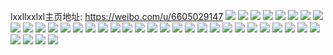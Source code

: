 lxxllxxlxl主页地址: https://weibo.com/u/6605029147 
![](https://wx4.sinaimg.cn/mw2000/007d01Obly1h9iery1gcbj31jk223arn.jpg) 
![](https://wx4.sinaimg.cn/mw2000/007d01Obly1h9hsvn5be0j316o1kw1j0.jpg) 
![](https://wx4.sinaimg.cn/mw2000/007d01Obly1h8wwl89uh2j31kw178x3u.jpg) 
![](https://wx4.sinaimg.cn/mw2000/007d01Obly1h8n8zjd4nnj31900u0qel.jpg) 
![](https://wx4.sinaimg.cn/mw2000/007d01Obly1h7s59der4zj32da35sx6q.jpg) 
![](https://wx4.sinaimg.cn/mw2000/007d01Obly1h7s59ejyn7j316n1kw4qp.jpg) 
![](https://wx4.sinaimg.cn/mw2000/007d01Obly1h7rvz21yyrj31sc2dsu0x.jpg) 
![](https://wx4.sinaimg.cn/mw2000/007d01Obly1h7oyjpom6rj31yo2d61ky.jpg) 
![](https://wx4.sinaimg.cn/mw2000/007d01Obly1h7oyjrsuagj32c03404qr.jpg) 
![](https://wx4.sinaimg.cn/mw2000/007d01Obly1h7oyjtyqp3j32c0340b2b.jpg) 
![](https://wx4.sinaimg.cn/mw2000/007d01Obly1h7oyjw2cfhj33402c0kjn.jpg) 
![](https://wx4.sinaimg.cn/mw2000/007d01Obly1h7oyjwokilj30w50w5nd1.jpg) 
![](https://wx4.sinaimg.cn/mw2000/007d01Obly1h7oyjo5l4rj32ac2acnpe.jpg) 
![](https://wx4.sinaimg.cn/mw2000/007d01Obly1h7oyjyflj5j32bz2c0npe.jpg) 
![](https://wx4.sinaimg.cn/mw2000/007d01Obly1h7oyk0q23sj32c0340kjn.jpg) 
![](https://wx4.sinaimg.cn/mw2000/007d01Obly1h7ejnavm2rj31kw11y0tv.jpg) 
![](https://wx4.sinaimg.cn/mw2000/007d01Obly1h5yc2403i9j30yi170djl.jpg) 
![](https://wx4.sinaimg.cn/mw2000/007d01Obly1h3ywfdfakbj31391h9nej.jpg) 
![](https://wx4.sinaimg.cn/mw2000/007d01Obly1h3ywfj3zkjj316n1kwqta.jpg) 
![](https://wx4.sinaimg.cn/mw2000/007d01Obly1h3jyk7ny30j32422tfnpe.jpg) 
![](https://wx4.sinaimg.cn/mw2000/007d01Obly1h2uc082xr1j33402c0hdv.jpg) 
![](https://wx4.sinaimg.cn/mw2000/007d01Obly1h20wp2yt9zj326v36rb2a.jpg) 
![](https://wx4.sinaimg.cn/mw2000/007d01Obly1h20wp1n196j30u00u0thr.jpg) 
![](https://wx4.sinaimg.cn/mw2000/007d01Obly1h20wp5hcohj323u35snpd.jpg) 
![](https://wx4.sinaimg.cn/mw2000/007d01Obly1h1wss6gl0zj32c0340qv5.jpg) 
![](https://wx4.sinaimg.cn/mw2000/007d01Obly1h1wss73gayj30v315rgvf.jpg) 
![](https://wx4.sinaimg.cn/mw2000/007d01Obly1h1wss52460j31sj2e2kjl.jpg) 
![](https://wx4.sinaimg.cn/mw2000/007d01Obly1h1r6o7dv2hj30yi22ox00.jpg) 
![](https://wx4.sinaimg.cn/mw2000/007d01Obly1h1rib2i0nqj32c033ze86.jpg) 
![](https://wx4.sinaimg.cn/mw2000/007d01Obly1h1r68v3w0uj32c0340hdv.jpg) 
![](https://wx4.sinaimg.cn/mw2000/007d01Obly1h1ptql1cc8j315q1jnaxh.jpg) 
![](https://wx4.sinaimg.cn/mw2000/007d01Obly1h1gop4vqo8j30yi22o4qq.jpg) 
![](https://wx4.sinaimg.cn/mw2000/007d01Obly1h1gopjqlf1j30yi22oqv5.jpg) 
![](https://wx4.sinaimg.cn/mw2000/007d01Obly1h1gopgwfoxj30yi22onpd.jpg) 
![](https://wx4.sinaimg.cn/mw2000/007d01Obly1h17hvoqzs9j31o0280kjm.jpg) 
![](https://wx4.sinaimg.cn/mw2000/007d01Obly1h127p8sj4vj316n1kwaw6.jpg) 
![](https://wx4.sinaimg.cn/mw2000/007d01Obly1h0zdqtn85ij31o01o0b2a.jpg) 
